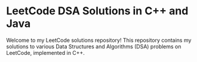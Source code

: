 # LeetCode DSA Solutions in C++ and Java

Welcome to my LeetCode solutions repository! This repository contains my solutions to various Data Structures and Algorithms (DSA) problems on LeetCode, implemented in C++.


